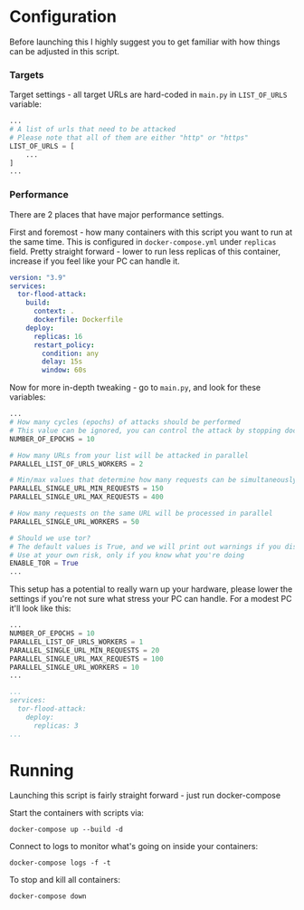 # Configuration
Before launching this I highly suggest you to get familiar with how things can be adjusted in this script.

### Targets
Target settings - all target URLs are hard-coded in `main.py` in `LIST_OF_URLS` variable:
```python
...
# A list of urls that need to be attacked
# Please note that all of them are either "http" or "https"
LIST_OF_URLS = [
    ...
]
...
```

### Performance
There are 2 places that have major performance settings. 

First and foremost - how many containers with this script you want to run at the same time. This is configured in `docker-compose.yml` under `replicas` field. Pretty straight forward - lower to run less replicas of this container, increase if you feel like your PC can handle it.
```yaml
version: "3.9"
services:
  tor-flood-attack:
    build:
      context: .
      dockerfile: Dockerfile
    deploy:
      replicas: 16
      restart_policy:
        condition: any
        delay: 15s
        window: 60s
```

Now for more in-depth tweaking - go to `main.py`, and look for these variables:
```python
...
# How many cycles (epochs) of attacks should be performed
# This value can be ignored, you can control the attack by stopping docker-compose at any time
NUMBER_OF_EPOCHS = 10

# How many URLs from your list will be attacked in parallel
PARALLEL_LIST_OF_URLS_WORKERS = 2

# Min/max values that determine how many requests can be simultaneously sent to a single URL
PARALLEL_SINGLE_URL_MIN_REQUESTS = 150
PARALLEL_SINGLE_URL_MAX_REQUESTS = 400

# How many requests on the same URL will be processed in parallel
PARALLEL_SINGLE_URL_WORKERS = 50

# Should we use tor?
# The default values is True, and we will print out warnings if you disable it
# Use at your own risk, only if you know what you're doing
ENABLE_TOR = True
...
```

This setup has a potential to really warn up your hardware, please lower the settings if you're not sure what stress your PC can handle. For a modest PC it'll look like this:
```python
...
NUMBER_OF_EPOCHS = 10
PARALLEL_LIST_OF_URLS_WORKERS = 1
PARALLEL_SINGLE_URL_MIN_REQUESTS = 20
PARALLEL_SINGLE_URL_MAX_REQUESTS = 100
PARALLEL_SINGLE_URL_WORKERS = 10
...
```

```yaml
...
services:
  tor-flood-attack:
    deploy:
      replicas: 3
...
```

# Running
Launching this script is fairly straight forward - just run docker-compose

Start the containers with scripts via:
```shell script
docker-compose up --build -d
```

Connect to logs to monitor what's going on inside your containers:
```shell script
docker-compose logs -f -t
```

To stop and kill all containers:
```shell script
docker-compose down
```
